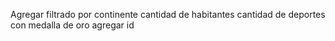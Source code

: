 Agregar filtrado por continente
cantidad de habitantes
cantidad de deportes con medalla de oro
agregar id
